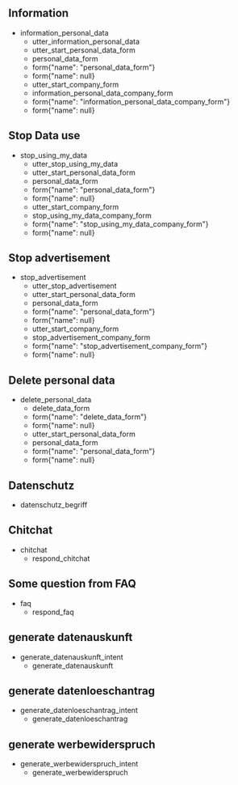 ## Information
* information_personal_data
  - utter_information_personal_data
  - utter_start_personal_data_form
  - personal_data_form                   
  - form{"name": "personal_data_form"}   
  - form{"name": null}    
  - utter_start_company_form
  - information_personal_data_company_form                   
  - form{"name": "information_personal_data_company_form"}   
  - form{"name": null}     

## Stop Data use
* stop_using_my_data
  - utter_stop_using_my_data
  - utter_start_personal_data_form
  - personal_data_form                   
  - form{"name": "personal_data_form"}   
  - form{"name": null}    
  - utter_start_company_form
  - stop_using_my_data_company_form                   
  - form{"name": "stop_using_my_data_company_form"}   
  - form{"name": null}

## Stop advertisement
* stop_advertisement
  - utter_stop_advertisement
  - utter_start_personal_data_form
  - personal_data_form                   
  - form{"name": "personal_data_form"}   
  - form{"name": null}    
  - utter_start_company_form
  - stop_advertisement_company_form                   
  - form{"name": "stop_advertisement_company_form"}   
  - form{"name": null}
  
## Delete personal data
* delete_personal_data
  - delete_data_form                  
  - form{"name": "delete_data_form"}   
  - form{"name": null}    
  - utter_start_personal_data_form
  - personal_data_form                   
  - form{"name": "personal_data_form"}   
  - form{"name": null}   

## Datenschutz
* datenschutz_begriff

## Chitchat
  * chitchat
    - respond_chitchat

## Some question from FAQ
  * faq
    - respond_faq

## generate datenauskunft
  * generate_datenauskunft_intent
    - generate_datenauskunft

## generate datenloeschantrag
  * generate_datenloeschantrag_intent
    - generate_datenloeschantrag

## generate werbewiderspruch
  * generate_werbewiderspruch_intent
    - generate_werbewiderspruch

<!-- ## Nutzerdaten
* name
  - utter_ask_name
* email
  - utter_ask_email
* kundennummer
  - utter_ask_kundennummer
* anschrift
  - utter_ask_anschrift
* plz
  - utter_ask_plz
* stadt
  - utter_ask_stadt
* land
  - utter_ask_land -->
